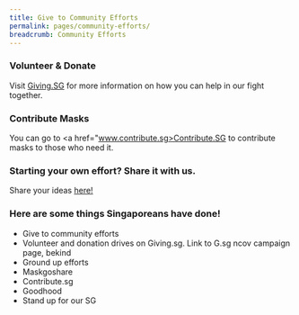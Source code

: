 ```yaml
---
title: Give to Community Efforts
permalink: pages/community-efforts/
breadcrumb: Community Efforts
---
```


### Volunteer & Donate

Visit <a href="www.giving.sg">Giving.SG</a> for more information on how you can help in our fight together.

### Contribute Masks

You can go to <a href="www.contribute.sg>Contribute.SG</a> to contribute masks to those who need it.

### Starting your own effort? Share it with us.

Share your ideas <a href="https://form.gov.sg/#!/5e3b868988573300116ca38a">here!</a>

### Here are some things Singaporeans have done!

- Give to community efforts
- Volunteer and donation drives on Giving.sg. Link to G.sg ncov campaign page, bekind
- Ground up efforts
- Maskgoshare
- Contribute.sg
- Goodhood        
- Stand up for our SG
